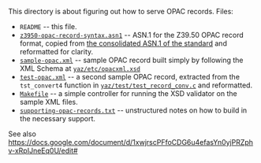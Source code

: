 This directory is about figuring out how to serve OPAC records. Files:

* `README` -- this file.
* [`z3950-opac-record-syntax.asn1`](z3950-opac-record-syntax.asn1) -- ASN.1 for the Z39.50 OPAC record format, copied from [the consolidated ASN.1 of the standard](https://www.loc.gov/z3950/agency/asn1.html#RecordSyntax-opac) and reformatted for clarity.
* [`sample-opac.xml`](sample-opac.xml) -- sample OPAC record built simply by following the XML Schema at [`yaz/etc/opacxml.xsd`](https://github.com/indexdata/yaz/blob/master/etc/opacxml.xsd)
* [`test-opac.xml`](test-opac.xml) -- a second sample OPAC record, extracted from the `tst_convert4` function in [`yaz/test/test_record_conv.c`](https://github.com/indexdata/yaz/blob/master/test/test_record_conv.c) and reformatted.
* [`Makefile`](Makefile) -- a simple controller for running the XSD validator on the sample XML files.
* [`supporting-opac-records.txt`](supporting-opac-records.txt) -- unstructured notes on how to build in the necessary support.

See also https://docs.google.com/document/d/1xwjrscPFfoCDG6u4efasYn0yjPRZphv-xRpIJneEq0U/edit#
